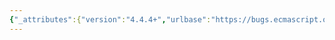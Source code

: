 ```yaml
---
{"_attributes":{"version":"4.4.4+","urlbase":"https://bugs.ecmascript.org/","maintainer":"dherman@mozilla.com"},"bug":{"bug_id":2210,"creation_ts":"2013-11-08 18:29:00 -0800","short_desc":"15.2.2: \"ExportSpecifier\" font","delta_ts":"2014-05-22 19:05:24 -0700","product":"Draft for 6th Edition","component":"editorial issue","version":"Rev 23: April 5, 2014 Draft","rep_platform":"All","op_sys":"All","bug_status":"RESOLVED","resolution":"FIXED","priority":"Normal","bug_severity":"normal","everconfirmed":true,"reporter":{"uid":"jmdyck","name":"Michael Dyck"},"assigned_to":{"uid":"allen","name":"Allen Wirfs-Brock"},"long_desc":[{"commentid":6620,"comment_count":0,"who":{"uid":"jmdyck","name":"Michael Dyck"},"bug_when":"2013-11-08 18:29:29 -0800","thetext":"In 15.1.2 \"Exports\",\nin production 3,\nthe first RHS is:\n    ExportSpecifier[?NoReference]\nwhere 'ExportSpecifier' is in a small upright font.\n\nChange it to a larger italic font."},{"commentid":6621,"comment_count":1,"who":{"uid":"allen","name":"Allen Wirfs-Brock"},"bug_when":"2013-11-09 09:28:35 -0800","thetext":"fixed in rev22 editor's draft"},{"commentid":6982,"comment_count":2,"who":{"uid":"jmdyck","name":"Michael Dyck"},"bug_when":"2014-01-21 09:42:10 -0800","thetext":"Nope, not fixed in rev22.\n\n(By the way, section number is now 15.2.2.)"},{"commentid":7100,"comment_count":3,"who":{"uid":"allen","name":"Allen Wirfs-Brock"},"bug_when":"2014-01-27 10:05:26 -0800","thetext":"fixed in Rev22 (January 20, 2013) release"},{"commentid":7155,"comment_count":4,"who":{"uid":"jmdyck","name":"Michael Dyck"},"bug_when":"2014-01-29 12:55:21 -0800","thetext":"No really, it isn't fixed in rev22."},{"commentid":7609,"comment_count":5,"who":{"uid":"jmdyck","name":"Michael Dyck"},"bug_when":"2014-04-06 17:49:27 -0700","thetext":"Still not fixed in rev 23."},{"commentid":8474,"comment_count":6,"who":{"uid":"allen","name":"Allen Wirfs-Brock"},"bug_when":"2014-05-14 17:54:05 -0700","thetext":"fixed in rev25 editor's draft"},{"commentid":8613,"comment_count":7,"who":{"uid":"jmdyck","name":"Michael Dyck"},"bug_when":"2014-05-22 19:05:24 -0700","thetext":"confirmed fixed in rev25"}]}}
---
```

